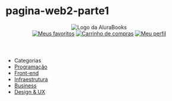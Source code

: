 # pagina-web2-parte1
<header class="cabeçalho">
    <div class="container">
        <span class="cabeçalho__menu-hamburguer container__imagem"></span>
        <img src="img/Logo.svg" alt="Logo da AluraBooks" class="container__imagem">
    </div>
    <div class="container">
        <a href="#"><img src="img/Favoritos.svg" alt="Meus favoritos" class="container__imagem"></a>
        <a href="#"><img src="img/Compras.svg" alt="Carrinho de compras" class="container__imagem"></a>
        <a href="#"><img src="img/Usuario.svg" alt="Meu perfil" class="container__imagem"></a>
    </div>
</header>
<ul class="lista-menu">
  <li class="lista-menu__titulo">Categorias</li>
  <li class="lista-menu__item">
    <a href="#" class="lista-menu__link">Programação</a>
  </li>
  <li class="lista-menu__item">
    <a href="#" class="lista-menu__link">Front-end</a>
  </li>
  <li class="lista-menu__item">
    <a href="#" class="lista-menu__link">Infraestrutura</a>
  </li>
  <li class="lista-menu__item">
    <a href="#" class="lista-menu__link">Business</a>
  </li>
  <li class="lista-menu__item">
    <a href="#" class="lista-menu__link">Design & UX</a>
  </li>
</ul>